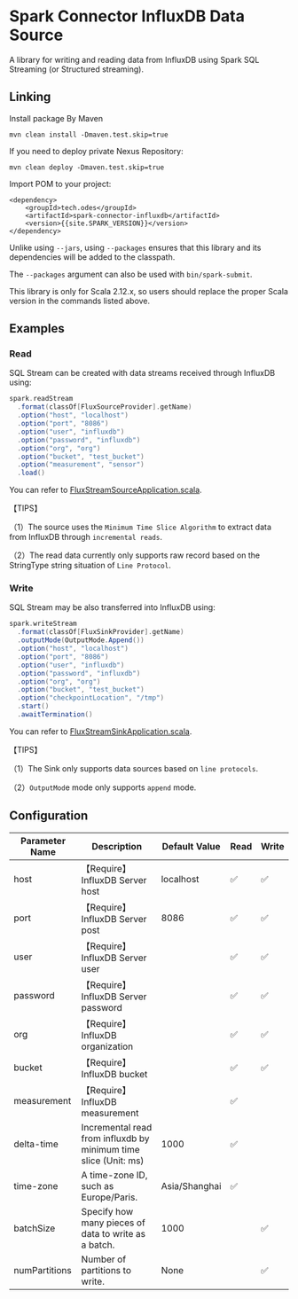 # Spark Connector InfluxDB Data Source

A library for writing and reading data from InfluxDB using Spark SQL Streaming (or Structured streaming).

## Linking

Install package By Maven

```shell
mvn clean install -Dmaven.test.skip=true
```

If you need to deploy private Nexus Repository:

```shell
mvn clean deploy -Dmaven.test.skip=true
```

Import POM to your project:

```shell
<dependency>
    <groupId>tech.odes</groupId>
    <artifactId>spark-connector-influxdb</artifactId>
    <version>{{site.SPARK_VERSION}}</version>
</dependency>
```

Unlike using `--jars`, using `--packages` ensures that this library and its dependencies will be added to the classpath.

The `--packages` argument can also be used with `bin/spark-submit`.

This library is only for Scala 2.12.x, so users should replace the proper Scala version in the commands listed above.

## Examples

### Read

SQL Stream can be created with data streams received through InfluxDB using:

```scala
spark.readStream
  .format(classOf[FluxSourceProvider].getName)
  .option("host", "localhost")
  .option("port", "8086")
  .option("user", "influxdb")
  .option("password", "influxdb")
  .option("org", "org")
  .option("bucket", "test_bucket")
  .option("measurement", "sensor")
  .load()
```

You can refer to [FluxStreamSourceApplication.scala](examples%2Fsrc%2Fmain%2Fscala%2Forg%2Fapache%2Fspark%2Fsql%2Fexample%2Fsource%2FFluxStreamSourceApplication.scala).

【TIPS】

（1）The source uses the `Minimum Time Slice Algorithm` to extract data from InfluxDB through `incremental reads`.

（2）The read data currently only supports raw record based on the StringType string situation of `Line Protocol`.

### Write

SQL Stream may be also transferred into InfluxDB using:

```scala
spark.writeStream
  .format(classOf[FluxSinkProvider].getName)
  .outputMode(OutputMode.Append())
  .option("host", "localhost")
  .option("port", "8086")
  .option("user", "influxdb")
  .option("password", "influxdb")
  .option("org", "org")
  .option("bucket", "test_bucket")
  .option("checkpointLocation", "/tmp")
  .start()
  .awaitTermination()
```

You can refer to [FluxStreamSinkApplication.scala](examples%2Fsrc%2Fmain%2Fscala%2Forg%2Fapache%2Fspark%2Fsql%2Fexample%2Fsink%2FFluxStreamSinkApplication.scala).

【TIPS】

（1）The Sink only supports data sources based on `line protocols`.

（2）`OutputMod`e mode only supports `append` mode.

## Configuration


| Parameter Name | Description                                                     | Default Value | Read | Write |
| -------------- | --------------------------------------------------------------- | ------------- | ---- | ----- |
| host           | 【Require】InfluxDB Server host                                 | localhost     | ✅   | ✅    |
| port           | 【Require】InfluxDB Server post                                 | 8086          | ✅   | ✅    |
| user           | 【Require】InfluxDB Server user                                 |               | ✅   | ✅    |
| password       | 【Require】InfluxDB Server password                             |               | ✅   | ✅    |
| org            | 【Require】InfluxDB organization                                |               | ✅   | ✅    |
| bucket         | 【Require】InfluxDB bucket                                      |               | ✅   | ✅    |
| measurement    | 【Require】InfluxDB measurement                                 |               | ✅   |       |
| delta-time     | Incremental read from influxdb by minimum time slice (Unit: ms) | 1000          | ✅   |       |
| time-zone      | A time-zone ID, such as Europe/Paris.                           | Asia/Shanghai | ✅   |       |
| batchSize      | Specify how many pieces of data to write as a batch.            | 1000          |      | ✅    |
| numPartitions  | Number of partitions to write.                                  | None          |      | ✅    |
